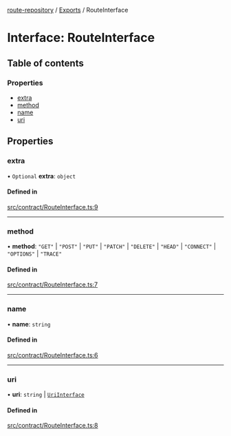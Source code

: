 [route-repository](../README.md) / [Exports](../modules.md) / RouteInterface

# Interface: RouteInterface

## Table of contents

### Properties

- [extra](RouteInterface.md#extra)
- [method](RouteInterface.md#method)
- [name](RouteInterface.md#name)
- [uri](RouteInterface.md#uri)

## Properties

### extra

• `Optional` **extra**: `object`

#### Defined in

[src/contract/RouteInterface.ts:9](https://github.com/nonetallt/front-to-back-router/blob/c711a78/src/contract/RouteInterface.ts#L9)

___

### method

• **method**: ``"GET"`` \| ``"POST"`` \| ``"PUT"`` \| ``"PATCH"`` \| ``"DELETE"`` \| ``"HEAD"`` \| ``"CONNECT"`` \| ``"OPTIONS"`` \| ``"TRACE"``

#### Defined in

[src/contract/RouteInterface.ts:7](https://github.com/nonetallt/front-to-back-router/blob/c711a78/src/contract/RouteInterface.ts#L7)

___

### name

• **name**: `string`

#### Defined in

[src/contract/RouteInterface.ts:6](https://github.com/nonetallt/front-to-back-router/blob/c711a78/src/contract/RouteInterface.ts#L6)

___

### uri

• **uri**: `string` \| [`UriInterface`](UriInterface.md)

#### Defined in

[src/contract/RouteInterface.ts:8](https://github.com/nonetallt/front-to-back-router/blob/c711a78/src/contract/RouteInterface.ts#L8)
